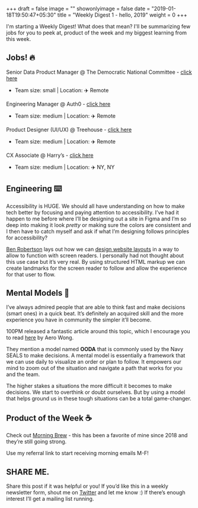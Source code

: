 +++
draft = false
image = ""
showonlyimage = false
date = "2019-01-18T19:50:47+05:30"
title = "Weekly Digest 1 - hello, 2019"
weight = 0
+++

I'm starting a Weekly Digest! What does that mean? I'll be summarizing few jobs for you to peek at, product of the week and my biggest learning from this week.

<!--more-->

## Jobs! 🔥

Senior Data Product Manager @ The Democratic National Committee - [click here](https://jobs.lever.co/dnc/2bcc838f-b5fd-4733-9215-1c3aebdb0f57)

- Team size: small | Location: ✈️ Remote

Engineering Manager @ Auth0 - [click here](https://jobs.lever.co/auth0/863ee3a5-5b1a-4385-afb4-463464217729)

- Team size: medium | Location: ✈️ Remote

Product Designer (UI/UX) @ Treehouse - [click here](https://teamtreehouse.com/jobs/at-treehouse-d882dc89-32e7-4c7d-9527-bf6a50f153a8)

- Team size: medium | Location: ✈️ Remote

CX Associate @ Harry’s - [click here](https://boards.greenhouse.io/harrys/jobs/1493830)

- Team size: medium | Location: ✈️ NY, NY

## Engineering ⌨️

Accessibility is HUGE. We should all have understanding on how to make tech better by focusing and paying attention to accessibility. I’ve had it happen to me before where I’ll be designing out a site in Figma and I’m so deep into making it look _pretty_ or making sure the colors are consistent and I then have to catch myself and ask if what I’m designing follows principles for accessibility?

[Ben Robertson](https://benrobertson.io/) lays out how we can [design website layouts](https://medium.freecodecamp.org/how-to-design-website-layouts-for-screen-readers-347b7b06e9cc) in a way to allow to function with screen readers. I personally had not thought about this use case but it’s very real. By using structured HTML markup we can create landmarks for the screen reader to follow and allow the experience for that user to flow.

## Mental Models 🧠

I’ve always admired people that are able to think fast and make decisions (smart ones) in a quick beat. It’s definitely an acquired skill and the more experience you have in community the simpler it’ll become.

100PM released a fantastic article around this topic, which I encourage you to read [here](https://www.100productmanagers.com/articles/three-mental-models-for-product-managers) by Aero Wong.

They mention a model named **OODA** that is commonly used by the Navy SEALS to make decisions. A mental model is essentially a framework that we can use daily to visualize an order or plan to follow. It empowers our mind to zoom out of the situation and navigate a path that works for you and the team.

The higher stakes a situations the more difficult it becomes to make decisions. We start to overthink or doubt ourselves. But by using a model that helps ground us in these tough situations can be a total game-changer.

## Product of the Week ☕

Check out [Morning Brew](https://morningbrew.cmail19.com/t/j-l-xpdull-jiuriulijl-dl/) - this has been a favorite of mine since 2018 and they’re still going strong.

Use my referral link to start receiving morning emails M-F!

## SHARE ME.

Share this post if it was helpful or you! If you’d like this in a weekly newsletter form, shout me on [Twitter](https://twitter.com/_justirma) and let me know :) If there’s enough interest I’ll get a mailing list running.
